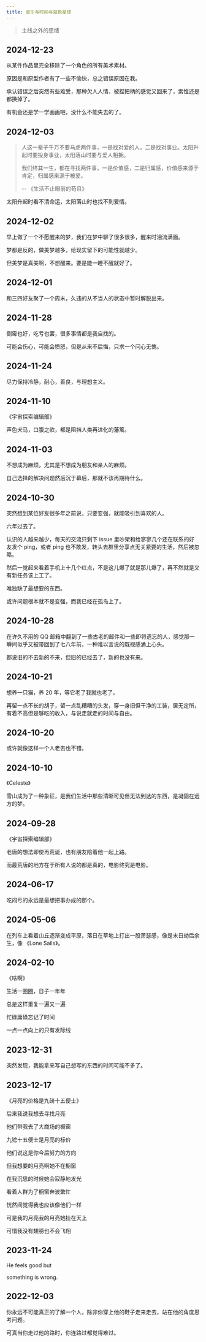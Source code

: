 ```yaml
---
title: 音乐与时间与蓝色星球
---
```


> 主线之外的思绪

## 2024-12-23

从某件作品里完全移除了一个角色的所有美术素材。

原因是和原型作者有了一些不愉快，总之错误原因在我。

承认错误之后突然有些难受，那种欠人人情、被捏把柄的感觉又回来了，索性还是都换掉了。

有机会还是学一学画画吧，没什么不能失去的了。

## 2024-12-03

> 人这一辈子千万不要马虎两件事，一是找对爱的人，二是找对事业。太阳升起时要投身事业，太阳落山时要与爱人相拥。
>
> 我们终其一生，都在寻找两件事，一是价值感，二是归属感，价值感来源于肯定，归属感来源于被爱。
>
> -- 《生活不止眼前的苟且》

太阳升起时看不清命运，太阳落山时也找不到爱情。

## 2024-12-02

早上做了一个不愿醒来的梦，我们在梦中聊了很多很多，醒来时泪流满面。

梦都是反的，做美梦越多，给现实留下的可能性就越少。

但美梦是真美啊，不想醒来。要是能一睡不醒就好了。

## 2024-12-01

和三四好友聚了一个周末，久违的从不当人的状态中暂时解脱出来。

## 2024-11-28

倒霉也好，吃亏也罢，很多事情都是我自找的。

可能会伤心，可能会愤怒，但是从来不后悔，只求一个问心无愧。

## 2024-11-24

尽力保持冷静，耐心，善良，与理想主义。

## 2024-11-10

《宇宙探索编辑部》

声色犬马，口腹之欲，都是阻挡人类再进化的藩篱。

## 2024-11-03

不想成为麻烦，尤其是不想成为朋友和亲人的麻烦。

自己选择的解决问题然后沉于幕后，那就不该再期待什么。

## 2024-10-30

突然想到某位好友很多年之前说，只要变强，就能吸引到喜欢的人。

六年过去了。

认识的人越来越少，每天的交流只剩下 issue 里吵架和给寥寥几个还在联系的好友发个 ping，或者 ping 也不敢发，转头去群里分享点无关紧要的生活，然后被忽略。

然后一觉起来看着手机上十几个红点，不是这儿爆了就是那儿爆了，再不然就是又有新任务该上工了。

唯独缺了最想要的东西。

或许问题根本就不是变强，而我已经在孤岛上了。

## 2024-10-28

在许久不用的 QQ 邮箱中翻到了一些古老的邮件和一些即将遗忘的人，感觉那一瞬间似乎又被带回到了七八年前，一种难以言说的既视感涌上心头。

都说旧的不去新的不来，但旧的已经去了，新的也没有来。

## 2024-10-21

想养一只猫，养 20 年，等它老了我就也老了。

再留一点不长的胡子，留一点乱糟糟的头发，穿一身旧但干净的工装，居无定所，有着不高但是够吃的收入，与说走就走的时间与自由。

## 2024-10-20

或许就像这样一个人老去也不错。

## 2024-10-10

《Celeste》

雪山成为了一种象征，是我们生活中那些清晰可见但无法到达的东西，是凝固在远方的梦。

## 2024-09-28

《宇宙探索编辑部》

老唐的想法即使再荒诞，也有朋友陪着他一起上路。

而最荒唐的地方在于所有人说的都是真的，电影终究是电影。

## 2024-06-17

吃闷亏的永远是最想把事办成的那个。

## 2024-05-06

在列车上看着山丘逐渐变成平原，落日在草地上打出一股萧瑟感，像是末日劫后余生，像 《Lone Sails》。

## 2024-02-10

《啥啊》

生活一圈圈，日子一年年

总是这样重复一遍又一遍

忙碌庸碌忘记了时间

一点一点向上的只有发际线

## 2023-12-31

突然发现，我能拿来写自己想写的东西的时间可能不多了。

## 2023-12-17

《月亮的价格是九磅十五便士》

后来我说我想去寻找月亮

他们带我去了大商场的橱窗

九镑十五便士是月亮的标价

他们说这是你今后努力的方向

但我想要的月亮啊她不在橱窗

在我沉思的时候她会寂静地发光

看着人群为了橱窗奔波繁忙

恍然间觉得我也应该像他们一样

可是我的月亮我的月亮她挂在天上

可惜我没有翅膀也不会飞翔

## 2023-11-24

He feels good but

something is wrong.

## 2022-12-03

你永远不可能真正的了解一个人，除非你穿上他的鞋子走来走去，站在他的角度思考问题。

可真当你走过他的路时，你连路过都觉得难过。

